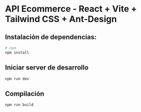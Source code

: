 # API Ecommerce - React + Vite + Tailwind CSS + Ant-Design

## Instalación de dependencias:

```bash
# npm
npm install

```

## Iniciar server de desarrollo

```bash
npm run dev
```

## Compilación

```bash
npm run build
```